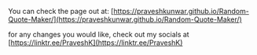 You can check the page out at: [https://praveshkunwar.github.io/Random-Quote-Maker/](https://praveshkunwar.github.io/Random-Quote-Maker/)

for any changes you would like, check out my socials at [https://linktr.ee/PraveshK](https://linktr.ee/PraveshK)
